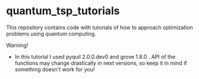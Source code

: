 # quantum_tsp_tutorials
This repository contains code with tutorials of how to approach optimization problems using quantum computing.


Warning!
- In this tutorial I used pyquil 2.0.0.dev0 and grove 1.8.0 . API of the functions may change drastically in next versions, so keep it in mind if something doesn't work for you!
